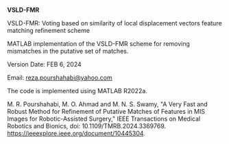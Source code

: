 **VSLD-FMR**

VSLD-FMR: Voting based on similarity of local displacement vectors feature matching refinement scheme 

MATLAB implementation of the VSLD-FMR scheme for removing mismatches in the putative set of matches.

Version Date: FEB 6, 2024

Email: reza.pourshahabi@yahoo.com

The code is implemented using MATLAB R2022a.

M. R. Pourshahabi, M. O. Ahmad and M. N. S. Swamy, "A Very Fast and Robust Method for Refinement of Putative Matches of Features in MIS Images for Robotic-Assisted Surgery," IEEE Transactions on Medical Robotics and Bionics, doi: 10.1109/TMRB.2024.3369769. 
https://ieeexplore.ieee.org/document/10445304.
